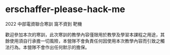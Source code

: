 # erschaffer-please-hack-me

2022 中部電資聯合寒訓 窩不資到 靶機

歡迎參加本次的寒訓，此次寒訓的教學內容僅限用於教學及學習本課程之用途，其餘使用須自行承擔一切風險，本營隊不會負責任何因使用本次教學內容而引致之觸法行為。本營隊不會作出任何默示的擔保。

